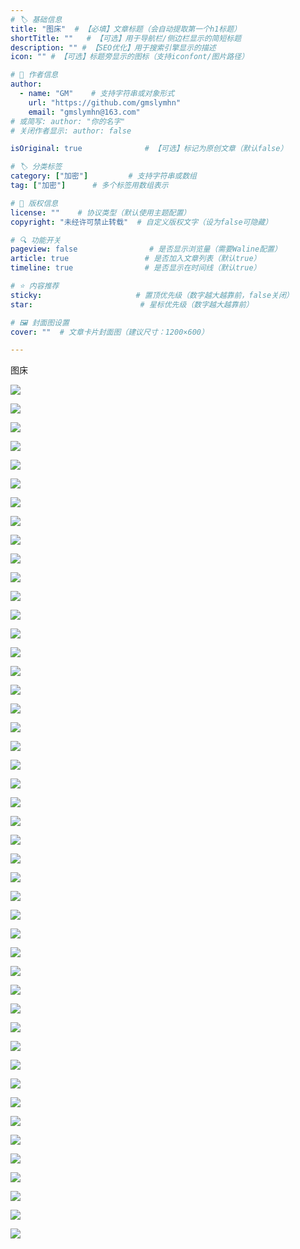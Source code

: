 ```yaml
---
# 🏷️ 基础信息
title: "图床"  # 【必填】文章标题（会自动提取第一个h1标题）
shortTitle: ""   # 【可选】用于导航栏/侧边栏显示的简短标题
description: "" # 【SEO优化】用于搜索引擎显示的描述
icon: "" # 【可选】标题旁显示的图标（支持iconfont/图片路径）

# 👤 作者信息
author: 
  - name: "GM"    # 支持字符串或对象形式
    url: "https://github.com/gmslymhn" 
    email: "gmslymhn@163.com"
# 或简写: author: "你的名字" 
# 关闭作者显示: author: false

isOriginal: true              # 【可选】标记为原创文章（默认false）

# 🏷️ 分类标签
category: ["加密"]         # 支持字符串或数组
tag: ["加密"]      # 多个标签用数组表示

# 📜 版权信息
license: ""    # 协议类型（默认使用主题配置）
copyright: "未经许可禁止转载"  # 自定义版权文字（设为false可隐藏）

# 🔍 功能开关
pageview: false                # 是否显示浏览量（需要Waline配置）
article: true                 # 是否加入文章列表（默认true）
timeline: true                # 是否显示在时间线（默认true）

# ⭐ 内容推荐
sticky:                     # 置顶优先级（数字越大越靠前，false关闭）
star:                        # 星标优先级（数字越大越靠前）

# 🖼️ 封面图设置
cover: ""  # 文章卡片封面图（建议尺寸：1200×600）

---
```


图床
<!-- more -->

![](https://picabstract-preview-ftn.weiyun.com/ftn_pic_abs_v3/1060da23f3b113b2b5b463a79362a585073ab63910848e4cde3592cebca6e86ec9606c33bc453f781041bee899c21f71?pictype=scale&from=30013&version=3.3.3.3&fname=tx.jpg&size=750)

![](https://picabstract-preview-ftn.weiyun.com/ftn_pic_abs_v3/04b85312f3643fea1fb3f414e5418b144210e3d33142dbb7ffd2b1bac1f4e7b80016a153b24598741c3ab381725a4efb?pictype=scale&from=30013&version=3.3.3.3&fname=2024-07-12hltGk.jpg&size=750)

![](https://picabstract-preview-ftn.weiyun.com/ftn_pic_abs_v3/237a7e3d322885585c84a56381bce3cc11f25550890b7ffc732f5c711170350d592a9b325cff034fcb1d3651ffc2b224?pictype=scale&from=30013&version=3.3.3.3&fname=2024-07-14MXOBg.jpg&size=750)

![](https://picabstract-preview-ftn.weiyun.com/ftn_pic_abs_v3/a02a6852ec34575fa62d8d3e2a87633ffb548d3bed558cdb28624cd0dd25b418e9d8b972313d65cd091df266d9dd5837?pictype=scale&from=30013&version=3.3.3.3&fname=2024-07-21sOmkh.jpg&size=750)

![](https://picabstract-preview-ftn.weiyun.com/ftn_pic_abs_v3/6a501a0e04027196919a6b629f2c0361a2fee91c59a6e9d288ebf96ca68e24e8eb6277a12b9372eb0c13d794192c08c1?pictype=scale&from=30013&version=3.3.3.3&fname=2024-07-21w0ecX.jpg&size=750)

![](https://picabstract-preview-ftn.weiyun.com/ftn_pic_abs_v3/2388bacaedf853708b70da2b591eabf2f57b5213e46febbd7e7db0297d52b3c8370e0e1258d6bf041a5f7f2d61f94290?pictype=scale&from=30113&version=3.3.3.3&fname=%E7%A8%BF%E5%AE%9AAI_202304241218.png&size=750)

![](https://picabstract-preview-ftn.weiyun.com/ftn_pic_abs_v3/237a7e3d322885585c84a56381bce3cc11f25550890b7ffc732f5c711170350d592a9b325cff034fcb1d3651ffc2b224?pictype=scale&from=30013&version=3.3.3.3&fname=2024-08-01jJnpZ.jpg&size=750)

![](https://picabstract-preview-ftn.weiyun.com/ftn_pic_abs_v3/c951d90e6913552328b07448020ec877a6f70a1024901065ff8530221a02c88c21bb7cf66c754b9566af68fb483e0c54?pictype=scale&from=30013&version=3.3.3.3&fname=2024-08-01ZdNGh.jpg&size=750)

![](https://picabstract-preview-ftn.weiyun.com/ftn_pic_abs_v3/0b812143bfbbf673dfe8b16704c7ab7728aeac73c1039e31955cba84abe71fd0c3d17ccdd08a3f885bd5fb6fe36db22b?pictype=scale&from=30013&version=3.3.3.3&fname=2024-08-01qvEG6.jpg&size=750)

![](https://picabstract-preview-ftn.weiyun.com/ftn_pic_abs_v3/2cd8d25d77fce66d1db9831b5b79ce0028eb857c1dfa15b61ee91d214f52977bee8c37f15cd87759d777d23b2793cb24?pictype=scale&from=30013&version=3.3.3.3&fname=2024-08-04YYdKA.jpg&size=750)

![](https://picabstract-preview-ftn.weiyun.com/ftn_pic_abs_v3/04b85312f3643fea1fb3f414e5418b144210e3d33142dbb7ffd2b1bac1f4e7b80016a153b24598741c3ab381725a4efb?pictype=scale&from=30013&version=3.3.3.3&fname=2024-08-04jX5su.jpg&size=750)

![](https://picabstract-preview-ftn.weiyun.com/ftn_pic_abs_v3/20bdbc94b6992b9d2b186b6f1d9553b4d1ca19664aee289ec050bb0d39c6fc583801d7354ed9461d1e27bd1a110276f3?pictype=scale&from=30013&version=3.3.3.3&fname=2024-08-08KQHFL.jpg&size=750)

![](https://picabstract-preview-ftn.weiyun.com/ftn_pic_abs_v3/ad43b9ea8e3ddec8f76e4a610d19b859063d9e971fa0a9a09bf24bfd09d1e84526f8938efdc390b18abb66cfd03342a5?pictype=scale&from=30013&version=3.3.3.3&fname=2024-08-10MqhTp.png&size=1000)

![](https://picabstract-preview-ftn.weiyun.com/ftn_pic_abs_v3/19a4c42946aea0ea690db17977e30577cf791d5a0822e9d7bd53b78dbb794ecb9d9038ebdd94700bf9887e6d6e7f0fa3?pictype=scale&from=30013&version=3.3.3.3&fname=2024-08-10SAre3.png&size=1000)

![](https://picabstract-preview-ftn.weiyun.com/ftn_pic_abs_v3/733e98424e029374de477c16db5f9a5ab5982aa7b1dc831d0f36dc816534d8d59b91725c07b0f3fb37a9449a427a485f?pictype=scale&from=30013&version=3.3.3.3&fname=2024-08-10Qw2VB.png&size=1000)

![](https://picabstract-preview-ftn.weiyun.com/ftn_pic_abs_v3/03530c1b1e5de7ebd5b272c769df4f95cfd99687a8530bdb3888380714a1e64b0f1c13138fbf899bd09fb070dbf99511?pictype=scale&from=30013&version=3.3.3.3&fname=2024-08-13Arne4.jpg&size=750)

![](https://picabstract-preview-ftn.weiyun.com/ftn_pic_abs_v3/6dfbb33bfa65c396e5d12446067bdfa16d5e3c7d361cb033f42ef4d602acbdb893d8a0b0c685898d466a04e51535e6bf?pictype=scale&from=30013&version=3.3.3.3&fname=2024-08-13LC0Cr.jpg&size=750)

![](https://picabstract-preview-ftn.weiyun.com/ftn_pic_abs_v3/237a7e3d322885585c84a56381bce3cc11f25550890b7ffc732f5c711170350d592a9b325cff034fcb1d3651ffc2b224?pictype=scale&from=30013&version=3.3.3.3&fname=2024-09-11m5Ot1.png&size=1000)

![](https://picabstract-preview-ftn.weiyun.com/ftn_pic_abs_v3/04b85312f3643fea1fb3f414e5418b144210e3d33142dbb7ffd2b1bac1f4e7b80016a153b24598741c3ab381725a4efb?pictype=scale&from=30013&version=3.3.3.3&fname=2024-09-11Jdamk.png&size=1000)

![](https://picabstract-preview-ftn.weiyun.com/ftn_pic_abs_v3/8d187206bc8ab1a76057f5274f5cec3b0b62e18291e2dcc51cce29534a1f17b848cc7d28d08cc757d60f3c152edb54c1?pictype=scale&from=30013&version=3.3.3.3&fname=2024-09-12OQOA0.png&size=1000)

![](https://picabstract-preview-ftn.weiyun.com/ftn_pic_abs_v3/0aa0f64c9c5628250ac0d3189bacd5429e7005531ab27b38ebc9ef4e5f3c15d9c011a504b1bef7a8b5a810ff617e29b4?pictype=scale&from=30013&version=3.3.3.3&fname=2024-12-221rEB4.png&size=1000)

![](https://picabstract-preview-ftn.weiyun.com/ftn_pic_abs_v3/bad2f0dacb73aa201c90b975c1f748cc92d6e34ec3c3f7eb23e9eefd6e8ab62840340dd4b3cd0f1ecc77a2338c7162f7?pictype=scale&from=30013&version=3.3.3.3&fname=2025-06-09oQGQm.jpg&size=750)

![](http://picabstract.preview.ftn.qq.com/ftn_pic_abs_v3/d4a5e452987df022c0d1de8d93bbf3223dc8878a2e3335b475d5349fb6c663b5314f583d4375ed8b97448a8d8cae810a?pictype=scale&from=30013&version=3.3.3.3&fname=2025-06-20MfLqB.jpg&size=750)

![](https://picabstract-preview-ftn.weiyun.com/ftn_pic_abs_v3/acc4784951e42d9711b8da3b22ae2aa990c253e1b6e9bee1a147f748e4ac439880259ce35b36b2379f68b54faffaa053?pictype=scale&from=30013&version=3.3.3.3&fname=2025-06-201EWkN.jpg&size=750)

![](https://picabstract-preview-ftn.weiyun.com/ftn_pic_abs_v3/0605f90f622c8f973348dd88a9d3e70a7ce09bc4c7472651268ee0f0b3304423faf79e871105fcc9077459eff28b73ad?pictype=scale&from=30013&version=3.3.3.3&fname=2025-06-20Iv5XH.jpg&size=750)

![](https://picabstract-preview-ftn.weiyun.com/ftn_pic_abs_v3/0aa0f64c9c5628250ac0d3189bacd5429e7005531ab27b38ebc9ef4e5f3c15d9c011a504b1bef7a8b5a810ff617e29b4?pictype=scale&from=30013&version=3.3.3.3&fname=2025-06-20lF6Ff.jpg&size=750)

![](https://picabstract-preview-ftn.weiyun.com/ftn_pic_abs_v3/8e62988df6d5300d965775e34ef70400ca4fa14c3f65b6680a8ce09585af2ef04379d3e1e79daa8dff43f1c8682ba2d3?pictype=scale&from=30013&version=3.3.3.3&fname=2025-06-20QtxuF.jpg&size=750)

![](https://picabstract-preview-ftn.weiyun.com/ftn_pic_abs_v3/04b85312f3643fea1fb3f414e5418b144210e3d33142dbb7ffd2b1bac1f4e7b80016a153b24598741c3ab381725a4efb?pictype=scale&from=30013&version=3.3.3.3&fname=2025-06-20qdSl1.jpg&size=750)

![](http://picabstract.preview.ftn.qq.com/ftn_pic_abs_v3/237a7e3d322885585c84a56381bce3cc11f25550890b7ffc732f5c711170350d592a9b325cff034fcb1d3651ffc2b224?pictype=scale&from=30013&version=3.3.3.3&fname=2025-06-20zrPzd.jpg&size=750)

![](https://picabstract-preview-ftn.weiyun.com/ftn_pic_abs_v3/2a2264904d81506bbfae66ae7ef589e3a7fd84256883a32b65a8503f37c7dc329c418d2c12bd9ac166bd9d3f2e9613e5?pictype=scale&from=30013&version=3.3.3.3&fname=2025-06-20RDDCc.jpg&size=750)

![](https://picabstract-preview-ftn.weiyun.com/ftn_pic_abs_v3/a02a6852ec34575fa62d8d3e2a87633ffb548d3bed558cdb28624cd0dd25b418e9d8b972313d65cd091df266d9dd5837?pictype=scale&from=30013&version=3.3.3.3&fname=2025-06-20DoUEm.jpg&size=750)

![](http://picabstract.preview.ftn.qq.com/ftn_pic_abs_v3/bad2f0dacb73aa201c90b975c1f748cc92d6e34ec3c3f7eb23e9eefd6e8ab62840340dd4b3cd0f1ecc77a2338c7162f7?pictype=scale&from=30013&version=3.3.3.3&fname=2025-06-20Bb1Pb.jpg&size=750)

![](http://picabstract.preview.ftn.qq.com/ftn_pic_abs_v3/f670b4b15d9186612e895d916bca6fd49caf113a22ee951cbd2b6640dd99c08603c40c531acc75571bc5a172bfe5499b?pictype=scale&from=30013&version=3.3.3.3&fname=2025-06-20xKbKx.jpg&size=750)

![](https://picabstract-preview-ftn.weiyun.com/ftn_pic_abs_v3/c951d90e6913552328b07448020ec877a6f70a1024901065ff8530221a02c88c21bb7cf66c754b9566af68fb483e0c54?pictype=scale&from=30013&version=3.3.3.3&fname=2025-06-20rOFv5.jpg&size=750)

![](https://picabstract-preview-ftn.weiyun.com/ftn_pic_abs_v3/0aa0f64c9c5628250ac0d3189bacd5424d339182d89c90fca8e6604ebe25256eeebfda365fabe709bcb8c46ed92e861b?pictype=scale&from=30013&version=3.3.3.3&fname=2025-06-21fmlWA.jpg&size=750)

![](https://picabstract-preview-ftn.weiyun.com/ftn_pic_abs_v3/acc4784951e42d9711b8da3b22ae2aa9ba85e1643bcfd67315e52044bfe7d25ff092815b8463a332b6930634a3557da7?pictype=scale&from=30013&version=3.3.3.3&fname=2025-06-21SSIlF.jpg&size=750)

![](https://picabstract-preview-ftn.weiyun.com/ftn_pic_abs_v3/0aa0f64c9c5628250ac0d3189bacd5424d339182d89c90fca8e6604ebe25256eeebfda365fabe709bcb8c46ed92e861b?pictype=scale&from=30013&version=3.3.3.3&fname=2025-06-21pd1KJ.jpg&size=750)

![](https://picabstract-preview-ftn.weiyun.com/ftn_pic_abs_v3/04b85312f3643fea1fb3f414e5418b146d3c904a38a9a136b3ff1d2db99fce5b02b35bd5c635938a20adb2ca58cc9ab2?pictype=scale&from=30013&version=3.3.3.3&fname=2025-06-21cgq5b.jpg&size=750)

![](http://picabstract.preview.ftn.qq.com/ftn_pic_abs_v3/8104dc8e7e5d34a771738074c68e862ea6243c738335b1b97a5cdf8f731010ac8638757b2f48cc325724e10704a41852?pictype=scale&from=30013&version=3.3.3.3&fname=2025-06-21fC6TL.jpg&size=750)

![](https://picabstract-preview-ftn.weiyun.com/ftn_pic_abs_v3/0b812143bfbbf673dfe8b16704c7ab77c8034cc6b81ac4d1019c4bc3ca3855459cd8435a268da15f375400503dcc4381?pictype=scale&from=30013&version=3.3.3.3&fname=2025-06-21iNyZW.jpg&size=750)

![](http://picabstract.preview.ftn.qq.com/ftn_pic_abs_v3/8e62988df6d5300d965775e34ef70400a8419472b120aac3e714ca50a215c224f32944da45bfc1b59c96cd7ecea28b66?pictype=scale&from=30013&version=3.3.3.3&fname=2025-06-21hUUJ0.jpg&size=750)

![](https://picabstract-preview-ftn.weiyun.com/ftn_pic_abs_v3/acc4784951e42d9711b8da3b22ae2aa99165d6fda376c6fd81f1bb489818ac03aa9dc175df291211a1de8e9fdeb8d85c?pictype=scale&from=30013&version=3.3.3.3&fname=2025-06-21ereky.jpg&size=750)

![](https://picabstract-preview-ftn.weiyun.com/ftn_pic_abs_v3/0aa0f64c9c5628250ac0d3189bacd54287f184e2c3464183068582faa5c0a80b5b611238b12cc7ef975e40813dab827f?pictype=scale&from=30013&version=3.3.3.3&fname=2025-06-21us4P3.jpg&size=750)

![](http://picabstract.preview.ftn.qq.com/ftn_pic_abs_v3/acc4784951e42d9711b8da3b22ae2aa990c253e1b6e9bee1a147f748e4ac439880259ce35b36b2379f68b54faffaa053?pictype=scale&from=30013&version=3.3.3.3&fname=2025-06-21NeF0R.jpg&size=750)

![](https://picabstract-preview-ftn.weiyun.com/ftn_pic_abs_v3/a02a6852ec34575fa62d8d3e2a87633fa0f8e6705bfa1070b8c2447e05d877c5820ce28db557b9a4ff967c2728581484?pictype=scale&from=30013&version=3.3.3.3&fname=2025-06-22ZZYLx.jpg&size=750)

![](https://picabstract-preview-ftn.weiyun.com/ftn_pic_abs_v3/2cd8d25d77fce66d1db9831b5b79ce00d927cb4d1d757a6ac301453ef1d679f2c2872321558c3c5a4bf095f73419ca5f?pictype=scale&from=30013&version=3.3.3.3&fname=2025-06-225aZwr.jpg&size=750)






